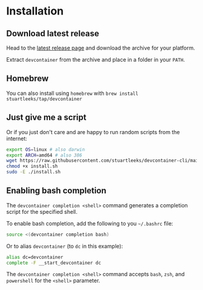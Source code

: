 # Installation


## Download latest release

Head to the [latest release page](https://github.com/stuartleeks/devcontainer-cli/releases/latest) and download the archive for your platform.

Extract `devcontainer` from the archive and place in a folder in your `PATH`.

## Homebrew

You can also install using `homebrew` with `brew install stuartleeks/tap/devcontainer`

## Just give me a script

Or if you just don't care and are happy to run random scripts from the internet:

```bash
export OS=linux # also darwin
export ARCH=amd64 # also 386
wget https://raw.githubusercontent.com/stuartleeks/devcontainer-cli/main/scripts/install.sh
chmod +x install.sh
sudo -E ./install.sh
```

## Enabling bash completion

The `devcontainer completion <shell>` command generates a completion script for the specified shell. 

To enable bash completion, add the following to you `~/.bashrc` file:

```bash
source <(devcontainer completion bash)
```

Or to alias `devcontainer` (to `dc` in this example):

```bash
alias dc=devcontainer
complete -F __start_devcontainer dc
```

The `devcontainer completion <shell>` command accepts `bash`, `zsh`, and `powershell` for the `<shell>` parameter.

